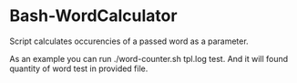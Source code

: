 # Bash-WordCalculator

Script calculates occurencies of a passed word as a parameter.

As an example you can run ./word-counter.sh tpl.log test. And it will found quantity of word test in provided file.
